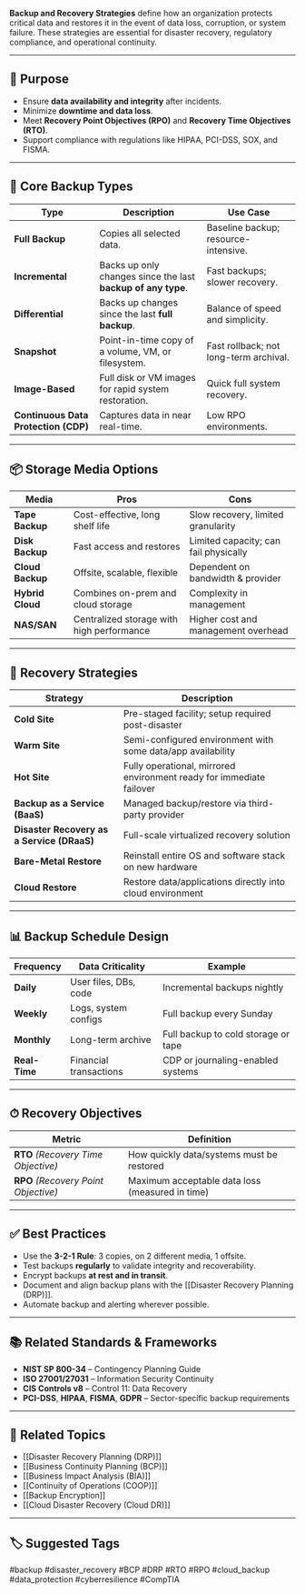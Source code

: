 **Backup and Recovery Strategies** define how an organization protects critical data and restores it in the event of data loss, corruption, or system failure. These strategies are essential for disaster recovery, regulatory compliance, and operational continuity.

---

## 🎯 Purpose

- Ensure **data availability and integrity** after incidents.
- Minimize **downtime and data loss**.
- Meet **Recovery Point Objectives (RPO)** and **Recovery Time Objectives (RTO)**.
- Support compliance with regulations like HIPAA, PCI-DSS, SOX, and FISMA.

---

## 🧱 Core Backup Types

| Type            | Description                                                           | Use Case                               |
|-----------------|-----------------------------------------------------------------------|----------------------------------------|
| **Full Backup**  | Copies all selected data.                                             | Baseline backup; resource-intensive.   |
| **Incremental**  | Backs up only changes since the last **backup of any type**.         | Fast backups; slower recovery.         |
| **Differential**| Backs up changes since the last **full backup**.                      | Balance of speed and simplicity.       |
| **Snapshot**     | Point-in-time copy of a volume, VM, or filesystem.                   | Fast rollback; not long-term archival. |
| **Image-Based**  | Full disk or VM images for rapid system restoration.                 | Quick full system recovery.            |
| **Continuous Data Protection (CDP)** | Captures data in near real-time.                      | Low RPO environments.                  |

---

## 📦 Storage Media Options

| Media            | Pros                                      | Cons                                 |
|------------------|-------------------------------------------|--------------------------------------|
| **Tape Backup**   | Cost-effective, long shelf life           | Slow recovery, limited granularity   |
| **Disk Backup**   | Fast access and restores                  | Limited capacity; can fail physically|
| **Cloud Backup**  | Offsite, scalable, flexible               | Dependent on bandwidth & provider    |
| **Hybrid Cloud**  | Combines on-prem and cloud storage        | Complexity in management             |
| **NAS/SAN**       | Centralized storage with high performance | Higher cost and management overhead  |

---

## 🔁 Recovery Strategies

| Strategy                  | Description                                                                 |
|---------------------------|-----------------------------------------------------------------------------|
| **Cold Site**              | Pre-staged facility; setup required post-disaster                          |
| **Warm Site**              | Semi-configured environment with some data/app availability                |
| **Hot Site**               | Fully operational, mirrored environment ready for immediate failover       |
| **Backup as a Service (BaaS)** | Managed backup/restore via third-party provider                         |
| **Disaster Recovery as a Service (DRaaS)** | Full-scale virtualized recovery solution                           |
| **Bare-Metal Restore**     | Reinstall entire OS and software stack on new hardware                     |
| **Cloud Restore**          | Restore data/applications directly into cloud environment                  |

---

## 📊 Backup Schedule Design

| Frequency       | Data Criticality         | Example                                   |
|------------------|---------------------------|--------------------------------------------|
| **Daily**        | User files, DBs, code      | Incremental backups nightly                |
| **Weekly**       | Logs, system configs       | Full backup every Sunday                   |
| **Monthly**      | Long-term archive          | Full backup to cold storage or tape        |
| **Real-Time**    | Financial transactions     | CDP or journaling-enabled systems          |

---

## ⏱ Recovery Objectives

| Metric | Definition |
|--------|------------|
| **RTO** *(Recovery Time Objective)* | How quickly data/systems must be restored |
| **RPO** *(Recovery Point Objective)* | Maximum acceptable data loss (measured in time) |

---

## ✅ Best Practices

- Use the **3-2-1 Rule**: 3 copies, on 2 different media, 1 offsite.
- Test backups **regularly** to validate integrity and recoverability.
- Encrypt backups **at rest and in transit**.
- Document and align backup plans with the [[Disaster Recovery Planning (DRP)]].
- Automate backup and alerting wherever possible.

---

## 📚 Related Standards & Frameworks

- **NIST SP 800-34** – Contingency Planning Guide  
- **ISO 27001/27031** – Information Security Continuity  
- **CIS Controls v8** – Control 11: Data Recovery  
- **PCI-DSS**, **HIPAA**, **FISMA**, **GDPR** – Sector-specific backup requirements  

---

## 🧩 Related Topics

- [[Disaster Recovery Planning (DRP)]]
- [[Business Continuity Planning (BCP)]]
- [[Business Impact Analysis (BIA)]]
- [[Continuity of Operations (COOP)]]
- [[Backup Encryption]]
- [[Cloud Disaster Recovery (Cloud DR)]]

---

## 🏷 Suggested Tags

#backup #disaster_recovery #BCP #DRP #RTO #RPO #cloud_backup #data_protection #cyberresilience #CompTIA

